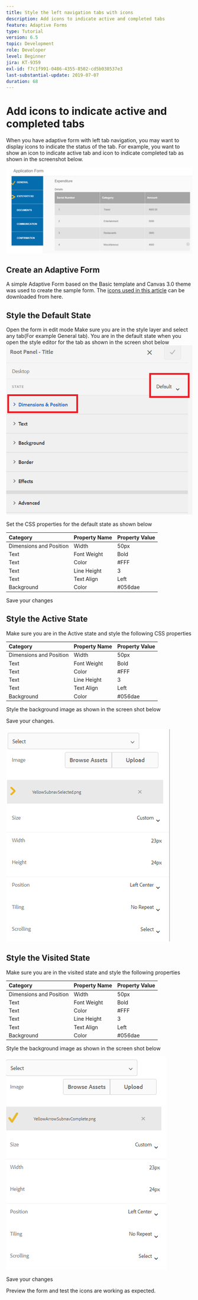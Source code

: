 ```yaml
---
title: Style the left navigation tabs with icons
description: Add icons to indicate active and completed tabs
feature: Adaptive Forms
type: Tutorial
version: 6.5
topic: Development
role: Developer
level: Beginner
jira: KT-9359
exl-id: f7c1f991-0486-4355-8502-cd5b038537e3
last-substantial-update: 2019-07-07
duration: 68
---
```

# Add icons to indicate active and completed tabs

When you have adaptive form with left tab navigation, you may want to display icons to indicate the status of the tab. For example, you want to show an icon to indicate active tab and icon to indicate completed tab as shown in the screenshot below.

![toolbar-spacing](assets/active-completed.png)

## Create an Adaptive Form

A simple Adaptive Form based on the Basic template and Canvas 3.0 theme was used to create the sample form.
The [icons used in this article](assets/icons.zip) can be downloaded from here.


## Style the Default State

Open the form in edit mode
Make sure you are in the style layer and select any tab(For example General tab).
You are in the default state when you open the style editor for the tab as shown in the screen shot below
![navigation-tab](assets/navigation-tab.png)

Set the CSS properties for the default state as shown below

| Category | Property Name  |  Property Value |
|:---|:---|:---|
| Dimensions and Position | Width | 50px |
| Text | Font Weight| Bold |
| Text | Color | #FFF |
|Text | Line Height| 3 |
|Text  | Text Align | Left | 
|Background| Color | #056dae |

Save your changes

## Style the Active State

Make sure you are in the Active state and style the following CSS properties

|  Category | Property Name  |  Property Value |
|:---|:---|:---|
| Dimensions and Position | Width | 50px |
| Text | Font Weight| Bold |
| Text | Color | #FFF |
|Text | Line Height| 3 |
|Text  | Text Align | Left | 
|Background| Color | #056dae |

Style the background image as shown in the screen shot below

Save your changes.



![active-state](assets/active-state.png)

## Style the Visited State

Make sure you are in the visited state and style the following properties

|  Category | Property Name  |  Property Value |
|:---|:---|:---|
| Dimensions and Position | Width | 50px |
| Text | Font Weight| Bold |
| Text | Color | #FFF |
|Text | Line Height| 3 |
|Text  | Text Align | Left | 
|Background| Color | #056dae |

Style the background image as shown in the screen shot below


![visited-state](assets/visited-state.png)

Save your changes

Preview the form and test the icons are working as expected.

